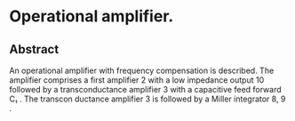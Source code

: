 # Operational amplifier.

## Abstract
An operational amplifier with frequency compensation is described. The amplifier comprises a first amplifier 2 with a low impedance output 10 followed by a transconductance amplifier 3 with a capacitive feed forward C₁ . The transcon ductance amplifier 3 is followed by a Miller integrator 8, 9 .
